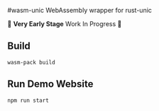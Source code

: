 #wasm-unic
WebAssembly wrapper for rust-unic

🚧 __Very Early Stage__ Work In Progress 🚧

## Build

```
wasm-pack build
```

## Run Demo Website

```
npm run start
```
